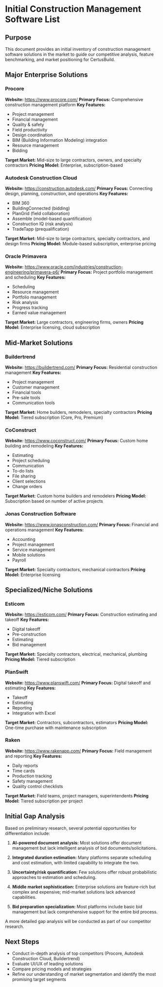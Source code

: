 # Initial Construction Management Software List

## Purpose
This document provides an initial inventory of construction management software solutions in the market to guide our competitive analysis, feature benchmarking, and market positioning for CertusBuild.

## Major Enterprise Solutions

### Procore
**Website:** https://www.procore.com/
**Primary Focus:** Comprehensive construction management platform
**Key Features:**
- Project management
- Financial management
- Quality & safety
- Field productivity
- Design coordination
- BIM (Building Information Modeling) integration
- Resource management
- Bidding

**Target Market:** Mid-size to large contractors, owners, and specialty contractors
**Pricing Model:** Enterprise, subscription-based

### Autodesk Construction Cloud
**Website:** https://construction.autodesk.com/
**Primary Focus:** Connecting design, planning, construction, and operations
**Key Features:**
- BIM 360
- BuildingConnected (bidding)
- PlanGrid (field collaboration)
- Assemble (model-based quantification)
- Construction IQ (risk analysis)
- TradeTapp (prequalification)

**Target Market:** Mid-size to large contractors, specialty contractors, and design firms
**Pricing Model:** Module-based subscription, enterprise pricing

### Oracle Primavera
**Website:** https://www.oracle.com/industries/construction-engineering/primavera-p6/
**Primary Focus:** Project portfolio management and scheduling
**Key Features:**
- Scheduling
- Resource management
- Portfolio management
- Risk analysis
- Progress tracking
- Earned value management

**Target Market:** Large contractors, engineering firms, owners
**Pricing Model:** Enterprise licensing, cloud subscription

## Mid-Market Solutions

### Buildertrend
**Website:** https://buildertrend.com/
**Primary Focus:** Residential construction management
**Key Features:**
- Project management
- Customer management
- Financial tools
- Pre-sale tools
- Communication tools

**Target Market:** Home builders, remodelers, specialty contractors
**Pricing Model:** Tiered subscription (Core, Pro, Premium)

### CoConstruct
**Website:** https://www.coconstruct.com/
**Primary Focus:** Custom home building and remodeling
**Key Features:**
- Estimating
- Project scheduling
- Communication
- To-do lists
- File sharing
- Client selections
- Change orders

**Target Market:** Custom home builders and remodelers
**Pricing Model:** Subscription based on number of active projects

### Jonas Construction Software
**Website:** https://www.jonasconstruction.com/
**Primary Focus:** Financial and operations management
**Key Features:**
- Accounting
- Project management
- Service management
- Mobile solutions
- Payroll

**Target Market:** Specialty contractors, mechanical contractors
**Pricing Model:** Enterprise licensing

## Specialized/Niche Solutions

### Esticom
**Website:** https://esticom.com/
**Primary Focus:** Construction estimating and takeoff
**Key Features:**
- Digital takeoff
- Pre-construction
- Estimating
- Bid management

**Target Market:** Specialty contractors, electrical, mechanical, plumbing
**Pricing Model:** Tiered subscription

### PlanSwift
**Website:** https://www.planswift.com/
**Primary Focus:** Digital takeoff and estimating
**Key Features:**
- Takeoff
- Estimating
- Reporting
- Integration with Excel

**Target Market:** Contractors, subcontractors, estimators
**Pricing Model:** One-time purchase with maintenance subscription

### Raken
**Website:** https://www.rakenapp.com/
**Primary Focus:** Field management and reporting
**Key Features:**
- Daily reports
- Time cards
- Production tracking
- Safety management
- Quality control checklists

**Target Market:** Field teams, project managers, superintendents
**Pricing Model:** Tiered subscription per project

## Initial Gap Analysis

Based on preliminary research, several potential opportunities for differentiation include:

1. **AI-powered document analysis:** Most solutions offer document management but lack intelligent analysis of bid documents/solicitations.

2. **Integrated duration estimation:** Many platforms separate scheduling and cost estimation, with limited capability to integrate the two.

3. **Uncertainty/risk quantification:** Few solutions offer robust probabilistic approaches to estimation and scheduling.

4. **Middle market sophistication:** Enterprise solutions are feature-rich but complex and expensive; mid-market solutions lack advanced capabilities.

5. **Bid preparation specialization:** Most platforms include basic bid management but lack comprehensive support for the entire bid process.

A more detailed gap analysis will be conducted as part of our competitor research.

## Next Steps

- Conduct in-depth analysis of top competitors (Procore, Autodesk Construction Cloud, Buildertrend)
- Evaluate UI/UX of leading solutions
- Compare pricing models and strategies
- Refine our understanding of market segmentation and identify the most promising target segments